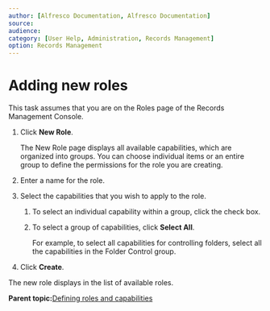 ```yaml
---
author: [Alfresco Documentation, Alfresco Documentation]
source: 
audience: 
category: [User Help, Administration, Records Management]
option: Records Management
---
```


# Adding new roles

This task assumes that you are on the Roles page of the Records Management Console.

1.  Click **New Role**.

    The New Role page displays all available capabilities, which are organized into groups. You can choose individual items or an entire group to define the permissions for the role you are creating.

2.  Enter a name for the role.

3.  Select the capabilities that you wish to apply to the role.

    1.  To select an individual capability within a group, click the check box.

    2.  To select a group of capabilities, click **Select All**.

        For example, to select all capabilities for controlling folders, select all the capabilities in the Folder Control group.

4.  Click **Create**.


The new role displays in the list of available roles.

**Parent topic:**[Defining roles and capabilities](../concepts/rm-roles-intro.md)

